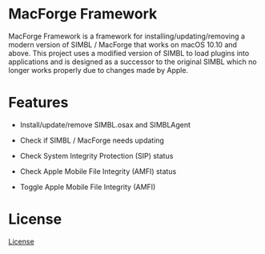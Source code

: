 # MacForge Framework

MacForge Framework is a framework for installing/updating/removing a modern version of SIMBL / MacForge that works on macOS 10.10 and above. This project uses a modified version of SIMBL to load plugins into applications and is designed as a successor to the original SIMBL which no longer works properly due to changes made by Apple.

# Features

- Install/update/remove SIMBL.osax and SIMBLAgent
- Check if SIMBL / MacForge needs updating

- Check System Integrity Protection (SIP) status
- Check Apple Mobile File Integrity (AMFI) status

- Toggle Apple Mobile File Integrity (AMFI)

# License

[License](https://github.com/w0lfschild/mySIMBLFramework/blob/master/LICENSE)
